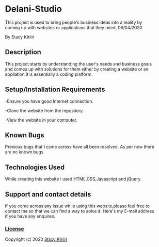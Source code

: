 # Delani-Studio

This project is used to bring people's business ideas into a reality by coming up with websites or applications that they need, 06/04/2020

By Stacy Kiriiri

## Description

This project starts by understanding the user's needs and business goals and comes up with solutions for them either by creating a website
or an appliation,it is essentially a coding platform.

## Setup/Installation Requirements

-Ensure you have good Internet connection.

-Clone the website from the repository.

-View the website in your computer.

## Known Bugs

Previous bugs that I came across have all been resolved. As per now there are no known bugs

## Technologies Used

While creating this website I used HTML,CSS,Javascript and jQuery.

## Support and contact details

If you come across any issue while using this website,please feel free to contact me so that we can find a way to solve it.
Here's my E-mail address if you have any enquires.

### [License](https://github.com/kiriiri/Delani-Studio/blob/master/LICENSE)

Copyright (c) 2020 [Stacy Kiriiri](https://github.com/kiriiri)
